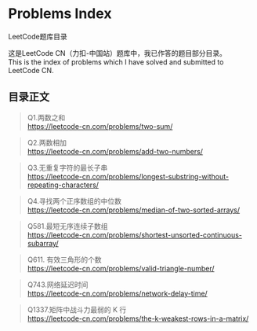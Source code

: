 # Problems Index

LeetCode题库目录

这是LeetCode CN（力扣-中国站）题库中，我已作答的题目部分目录。  
This is the index of problems which I have solved and submitted to LeetCode CN.

## 目录正文

> Q1.两数之和  
https://leetcode-cn.com/problems/two-sum/

> Q2.两数相加  
https://leetcode-cn.com/problems/add-two-numbers/

> Q3.无重复字符的最长子串  
https://leetcode-cn.com/problems/longest-substring-without-repeating-characters/

> Q4.寻找两个正序数组的中位数  
https://leetcode-cn.com/problems/median-of-two-sorted-arrays/

> Q581.最短无序连续子数组  
https://leetcode-cn.com/problems/shortest-unsorted-continuous-subarray/

> Q611. 有效三角形的个数  
https://leetcode-cn.com/problems/valid-triangle-number/

> Q743.网络延迟时间  
https://leetcode-cn.com/problems/network-delay-time/

> Q1337.矩阵中战斗力最弱的 K 行  
https://leetcode-cn.com/problems/the-k-weakest-rows-in-a-matrix/
